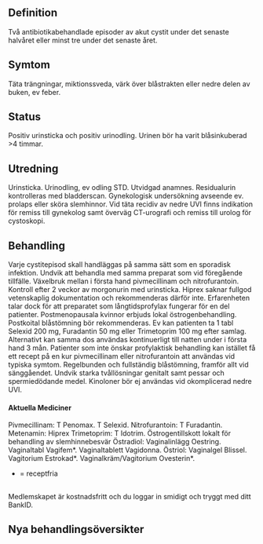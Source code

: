 ## Definition

Två antibiotikabehandlade episoder av akut cystit under det senaste halvåret eller minst tre under det senaste året.

## Symtom

Täta trängningar, miktionssveda, värk över blåstrakten eller nedre delen av buken, ev feber.

## Status

Positiv urinsticka och positiv urinodling. Urinen bör ha varit blåsinkuberad >4 timmar.

## Utredning

Urinsticka. Urinodling, ev odling STD. Utvidgad anamnes. Residualurin kontrolleras med bladderscan. Gynekologisk undersökning avseende ev. prolaps eller sköra slemhinnor. Vid täta recidiv av nedre UVI finns indikation för remiss till gynekolog samt överväg CT-urografi och remiss till urolog för cystoskopi.

## Behandling

Varje cystitepisod skall handläggas på samma sätt som en sporadisk infektion. Undvik att behandla med samma preparat som vid föregående tillfälle. Växelbruk mellan i första hand pivmecillinam och nitrofurantoin. Kontroll efter 2 veckor av morgonurin med urinsticka. Hiprex saknar fullgod vetenskaplig dokumentation och rekommenderas därför inte. Erfarenheten talar dock för att preparatet som långtidsprofylax fungerar för en del patienter.
Postmenopausala kvinnor erbjuds lokal östrogenbehandling.
Postkoital blåstömning bör rekommenderas. Ev kan patienten ta 1 tabl Selexid 200 mg, Furadantin 50 mg eller Trimetoprim 100 mg efter samlag. Alternativt kan samma dos användas kontinuerligt till natten under i första hand 3 mån. Patienter som inte önskar profylaktisk behandling kan istället få ett recept på en kur pivmecillinam eller nitrofurantoin att användas vid typiska symtom. Regelbunden och fullständig blåstömning, framför allt vid sänggåendet. Undvik starka tvållösningar genitalt samt pessar och spermiedödande medel.
Kinoloner bör ej användas vid okomplicerad nedre UVI.

#### Aktuella Mediciner

Pivmecillinam: T Penomax. T Selexid.
Nitrofurantoin: T Furadantin.
Metenamin: Hiprex
Trimetoprim: T Idotrim.
Östrogentillskott lokalt för behandling av slemhinnebesvär
Östradiol: Vaginalinlägg Oestring. Vaginaltabl Vagifem*. Vaginaltablett Vagidonna.
Östriol: Vaginalgel Blissel. Vagitorium Estrokad*. Vaginalkräm/Vagitorium Ovesterin*.
* = receptfria

## 


Medlemskapet är kostnadsfritt och du loggar in smidigt och tryggt med ditt BankID.

## Nya behandlingsöversikter


